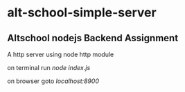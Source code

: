 # alt-school-simple-server

## Altschool nodejs Backend Assignment

A http server using node http module

on terminal run *node index.js*

on browser goto *localhost:8900*

